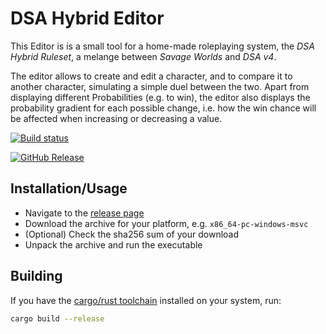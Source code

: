 # DSA Hybrid Editor

This Editor is is a small tool for a home-made roleplaying system, the *DSA Hybrid Ruleset*, a
melange between *Savage Worlds* and *DSA v4*.

The editor allows to create and edit a character, and to compare it to another character,
simulating a simple duel between the two. Apart from displaying different Probabilities
(e.g. to win), the editor also displays the probability gradient for each possible change, i.e.
how the win chance will be affected when increasing or decreasing a value.

[![Build status](https://github.com/pantos9000/dsa_hybrid_editor/actions/workflows/ci.yml/badge.svg?label=build%20status)](https://github.com/pantos9000/dsa_hybrid_editor/actions)

[![GitHub Release](https://img.shields.io/github/v/release/pantos9000/dsa_hybrid_editor?label=latest%20version)](https://github.com/pantos9000/dsa_hybrid_editor/releases)


## Installation/Usage

* Navigate to the [release page](https://github.com/pantos9000/dsa_hybrid_editor/releases)
* Download the archive for your platform, e.g. `x86_64-pc-windows-msvc`
* (Optional) Check the sha256 sum of your download
* Unpack the archive and run the executable

## Building

If you have the [cargo/rust toolchain](https://www.rust-lang.org/) installed on your system, run:
```bash
cargo build --release
```
